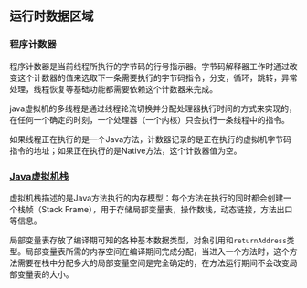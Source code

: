 ## 运行时数据区域
### 程序计数器
程序计数器是当前线程所执行的字节码的行号指示器。字节码解释器工作时通过改变这个计数器的值来选取下一条需要执行的字节码指令，分支，循环，跳转，异常处理，线程恢复等基础功能都需要依赖这个计数器来完成。

java虚拟机的多线程是通过线程轮流切换并分配处理器执行时间的方式来实现的，在任何一个确定的时刻，一个处理器（一个内核）只会执行一条线程中的指令。

如果线程正在执行的是一个Java方法，计数器记录的是正在执行的虚拟机字节码指令的地址；如果正在执行的是Native方法，这个计数器值为空。

### [Java虚拟机栈](https://github.com/JoeMinty/java-guide/blob/master/JVM/%E8%99%9A%E6%8B%9F%E6%9C%BA%E6%A0%88.md)
虚拟机栈描述的是Java方法执行的内存模型：每个方法在执行的同时都会创建一个栈帧（Stack Frame），用于存储局部变量表，操作数栈，动态链接，方法出口等信息。

局部变量表存放了编译期可知的各种基本数据类型，对象引用和`returnAddress`类型。局部变量表所需的内存空间在编译期间完成分配，当进入一个方法时，这个方法需要在栈中分配多大的局部变量空间是完全确定的，在方法运行期间不会改变局部变量表的大小。
